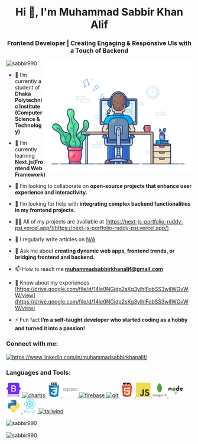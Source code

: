 <h1 align="center">Hi 👋, I'm Muhammad Sabbir Khan Alif</h1>
<h3 align="center">Frontend Developer | Creating Engaging & Responsive UIs with a Touch of Backend</h3>

<img align="right" width="400" alt="coding" src="https://raw.githubusercontent.com/SupianIDz/SupianIDz/main/coding.gif" />

<p align="left"> <img src="https://komarev.com/ghpvc/?username=sabbir990&label=Profile%20views&color=0e75b6&style=flat" alt="sabbir990" /> </p>

- 🔭 I’m currently a student of **Dhaka Polytechnic Institute (Computer Science & Technology)**

- 🌱 I’m currently learning **Next.js(Frontend Web Framework)**

- 👯 I’m looking to collaborate on **open-source projects that enhance user experience and interactivity.**

- 🤝 I’m looking for help with **integrating complex backend functionalities in my frontend projects.**

- 👨‍💻 All of my projects are available at [https://next-js-portfolio-ruddy-psi.vercel.app/](https://next-js-portfolio-ruddy-psi.vercel.app/)

- 📝 I regularly write articles on [N/A](N/A)

- 💬 Ask me about **creating dynamic web apps, frontend trends, or bridging frontend and backend.**

- 📫 How to reach me **muhammadsabbirkhanalif@gmail.com**

- 📄 Know about my experiences [https://drive.google.com/file/d/14le0NGidp2sKg3ylhlFobSS3wiIWGvWW/view](https://drive.google.com/file/d/14le0NGidp2sKg3ylhlFobSS3wiIWGvWW/view)

- ⚡ Fun fact **I’m a self-taught developer who started coding as a hobby and turned it into a passion!**

<h3 align="left">Connect with me:</h3>
<p align="left">
<a href="https://linkedin.com/in/https://www.linkedin.com/in/muhammadsabbirkhanalif/" target="blank"><img align="center" src="https://raw.githubusercontent.com/rahuldkjain/github-profile-readme-generator/master/src/images/icons/Social/linked-in-alt.svg" alt="https://www.linkedin.com/in/muhammadsabbirkhanalif/" height="30" width="40" /></a>
</p>

<h3 align="left">Languages and Tools:</h3>
<p align="left"> <a href="https://getbootstrap.com" target="_blank" rel="noreferrer"> <img src="https://raw.githubusercontent.com/devicons/devicon/master/icons/bootstrap/bootstrap-plain-wordmark.svg" alt="bootstrap" width="40" height="40"/> </a> <a href="https://www.chartjs.org" target="_blank" rel="noreferrer"> <img src="https://www.chartjs.org/media/logo-title.svg" alt="chartjs" width="40" height="40"/> </a> <a href="https://www.w3schools.com/css/" target="_blank" rel="noreferrer"> <img src="https://raw.githubusercontent.com/devicons/devicon/master/icons/css3/css3-original-wordmark.svg" alt="css3" width="40" height="40"/> </a> <a href="https://expressjs.com" target="_blank" rel="noreferrer"> <img src="https://raw.githubusercontent.com/devicons/devicon/master/icons/express/express-original-wordmark.svg" alt="express" width="40" height="40"/> </a> <a href="https://firebase.google.com/" target="_blank" rel="noreferrer"> <img src="https://www.vectorlogo.zone/logos/firebase/firebase-icon.svg" alt="firebase" width="40" height="40"/> </a> <a href="https://git-scm.com/" target="_blank" rel="noreferrer"> <img src="https://www.vectorlogo.zone/logos/git-scm/git-scm-icon.svg" alt="git" width="40" height="40"/> </a> <a href="https://www.w3.org/html/" target="_blank" rel="noreferrer"> <img src="https://raw.githubusercontent.com/devicons/devicon/master/icons/html5/html5-original-wordmark.svg" alt="html5" width="40" height="40"/> </a> <a href="https://developer.mozilla.org/en-US/docs/Web/JavaScript" target="_blank" rel="noreferrer"> <img src="https://raw.githubusercontent.com/devicons/devicon/master/icons/javascript/javascript-original.svg" alt="javascript" width="40" height="40"/> </a> <a href="https://www.mongodb.com/" target="_blank" rel="noreferrer"> <img src="https://raw.githubusercontent.com/devicons/devicon/master/icons/mongodb/mongodb-original-wordmark.svg" alt="mongodb" width="40" height="40"/> </a> <a href="https://nodejs.org" target="_blank" rel="noreferrer"> <img src="https://raw.githubusercontent.com/devicons/devicon/master/icons/nodejs/nodejs-original-wordmark.svg" alt="nodejs" width="40" height="40"/> </a> <a href="https://www.python.org" target="_blank" rel="noreferrer"> <img src="https://raw.githubusercontent.com/devicons/devicon/master/icons/python/python-original.svg" alt="python" width="40" height="40"/> </a> <a href="https://reactjs.org/" target="_blank" rel="noreferrer"> <img src="https://raw.githubusercontent.com/devicons/devicon/master/icons/react/react-original-wordmark.svg" alt="react" width="40" height="40"/> </a> <a href="https://tailwindcss.com/" target="_blank" rel="noreferrer"> <img src="https://www.vectorlogo.zone/logos/tailwindcss/tailwindcss-icon.svg" alt="tailwind" width="40" height="40"/> </a> </p>

<p><img align="center" src="https://github-readme-stats.vercel.app/api/top-langs?username=sabbir990&show_icons=true&locale=en&layout=compact" alt="sabbir990" /></p>

<p><img align="center" src="https://github-readme-streak-stats.herokuapp.com/?user=sabbir990&" alt="sabbir990" /></p>
